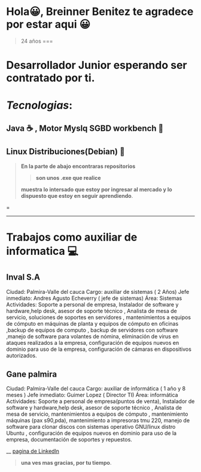 
# **Hola😀, Breinner Benitez te agradece por estar aqui** 😀
> 24 años
===
# **Desarrollador Junior esperando ser contratado por ti**.
# ***Tecnologias***:

## Java :coffee: , Motor Myslq SGBD workbench  :dolphin: 
## Linux Distribuciones(Debian) :penguin:

> **En la parte de abajo encontraras repositorios** 
>
>>**son unos .exe que realice**
>
> **muestra lo intersado que estoy por ingresar al mercado y lo dispuesto que estoy en  seguir aprendiendo**.

 =
 ___
 # Trabajos como auxiliar de informatica 💻 

## Inval S.A

Ciudad: Palmira-Valle del cauca
Cargo: auxiliar de sistemas ( 2 Años)
Jefe inmediato: Andres Agusto Echeverry ( jefe de sistemas) Área: Sistemas
Actividades:
Soporte a personal de empresa, Instalador de software y hardware,help desk, asesor de soporte técnico , Analista de mesa de servicio, 
soluciones de soportes en servidores , mantenimientos a equipos de cómputo en máquinas de planta y equipos de cómputo en oficinas 
,backup de equipos de computo , backup de servidores con software ,manejo de software para volantes de nómina, eliminación de virus en 
ataques realizados a la empresa, configuración de equipos nuevos en dominio para uso de la empresa, configuración de cámaras en 
dispositivos autorizados.

## Gane palmira

Ciudad: Palmira-Valle del cauca
Cargo: auxiliar de informática ( 1 año y 8 meses )
Jefe inmediato: Guimer Lopez ( Director TI)
Área: informática Actividades:
Soporte a personal de empresa(puntos de venta), Instalador de software y hardware,help desk, asesor de soporte técnico
, Analista de mesa de servicio, mantenimientos a equipos de cómputo , mantenimiento máquinas (pax s90,pda), mantenimiento a impresoras 
tmu 220, manejo de software para clonar discos con sistemas operativo GNU/linux distro Ubuntu , configuración de equipos nuevos en 
dominio para uso de la empresa, documentación de soportes y repuestos.

__
[pagina de Linkedln](https://www.linkedin.com/in/breinner-benitez-02b1b925a/)	

> **una ves mas gracias, por tu tiempo**. 



